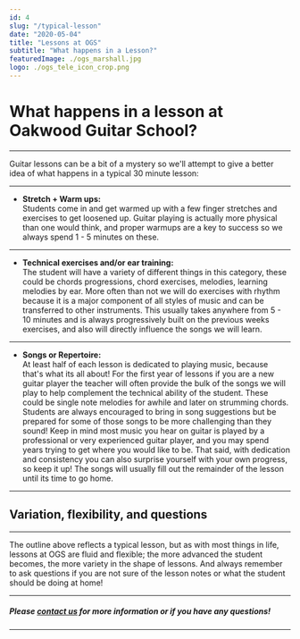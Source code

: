 ```yaml
---
id: 4
slug: "/typical-lesson"
date: "2020-05-04"
title: "Lessons at OGS"
subtitle: "What happens in a Lesson?"
featuredImage: ./ogs_marshall.jpg
logo: ./ogs_tele_icon_crop.png
---
```


# **What happens in a lesson at Oakwood Guitar School?**
---
Guitar lessons can be a bit of a mystery so we'll attempt to give a better idea of what happens in a typical 30 minute lesson:

---
- **Stretch + Warm ups:**  
Students come in and get warmed up with a few finger stretches and exercises to get loosened up.  Guitar playing is actually more physical than one would think, and proper warmups are a key to success so we always spend 1 - 5 minutes on these.
---
- **Technical exercises and/or ear training:**  
The student will have a variety of different things in this category, these could be chords progressions, chord exercises, melodies, learning melodies by ear.  More often than not we will do exercises with rhythm because it is a major component of all styles of music and can be transferred to other instruments.  This usually takes anywhere from 5 - 10 minutes and is always progressively built on the previous weeks exercises, and also will directly influence the songs we will learn.
---
- **Songs or Repertoire:**  
At least half of each lesson is dedicated to playing music, because that's what its all about!  For the first year of lessons if you are a new guitar player the teacher will often provide the bulk of the songs we will play to help complement the technical ability of the student.  These could be single note melodies for awhile and later on strumming chords.  Students are always encouraged to bring in song suggestions but be prepared for some of those songs to be more challenging than they sound!  Keep in mind most music you hear on guitar is played by a professional or very experienced guitar player, and you may spend years trying to get where you would like to be.  That said, with dedication and consistency you can also surprise yourself with your own progress, so keep it up!  The songs will usually fill out the remainder of the lesson until its time to go home.  

---
## **Variation, flexibility, and questions**
---
The outline above reflects a typical lesson, but as with most things in life, lessons at OGS are fluid and flexible; the more advanced the student becomes, the more variety in the shape of lessons.  And always remember to ask questions if you are not sure of the lesson notes or what the student should be doing at home!  

---
##### **Please [contact us](mailto:info@oakwoodguitarschool.com "Oakwood Guitar School") for more information or if you have any questions!**
---
